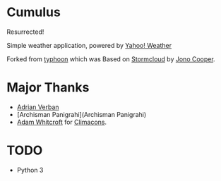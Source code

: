 # Cumulus

Resurrected!

Simple weather application, powered by [Yahoo! Weather](http://weather.yahoo.com)

Forked from [typhoon](https://github.com/apandada1/typhon) which was
Based on [Stormcloud](http://getstormcloud.com/) by [Jono Cooper](https://twitter.com/consindo).

# Major Thanks
- [Adrian Verban](https://github.com/vadrian89)
- [Archisman Panigrahi](Archisman Panigrahi)
- [Adam Whitcroft](https://twitter.com/AdamWhitcroft) for [Climacons](http://adamwhitcroft.com/climacons/).

# TODO
- Python 3
